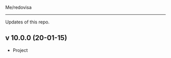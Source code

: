 Me/redovisa

--------------------

Updates of this repo.


v 10.0.0 (20-01-15)
-----------------

* Project
